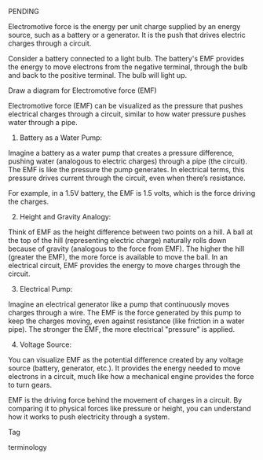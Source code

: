 PENDING

Electromotive force is the energy per unit charge supplied by an energy source, such as a battery or a generator. It is the push that drives electric charges through a circuit.

Consider a battery connected to a light bulb. The battery's EMF provides the energy to move electrons from the negative terminal, through the bulb and back to the positive terminal. The bulb will light up.

Draw a diagram for Electromotive force (EMF)

Electromotive force (EMF) can be visualized as the pressure that pushes electrical charges through a circuit, similar to how water pressure pushes water through a pipe.

1. Battery as a Water Pump:

Imagine a battery as a water pump that creates a pressure difference, pushing water (analogous to electric charges) through a pipe (the circuit). The EMF is like the pressure the pump generates. In electrical terms, this pressure drives current through the circuit, even when there’s resistance.

For example, in a 1.5V battery, the EMF is 1.5 volts, which is the force driving the charges.

2. Height and Gravity Analogy:

Think of EMF as the height difference between two points on a hill. A ball at the top of the hill (representing electric charge) naturally rolls down because of gravity (analogous to the force from EMF). The higher the hill (greater the EMF), the more force is available to move the ball. In an electrical circuit, EMF provides the energy to move charges through the circuit.

3. Electrical Pump:

Imagine an electrical generator like a pump that continuously moves charges through a wire. The EMF is the force generated by this pump to keep the charges moving, even against resistance (like friction in a water pipe). The stronger the EMF, the more electrical "pressure" is applied.

4. Voltage Source:

You can visualize EMF as the potential difference created by any voltage source (battery, generator, etc.). It provides the energy needed to move electrons in a circuit, much like how a mechanical engine provides the force to turn gears.

EMF is the driving force behind the movement of charges in a circuit. By comparing it to physical forces like pressure or height, you can understand how it works to push electricity through a system.

Tag

terminology
